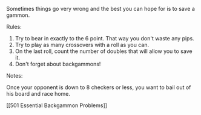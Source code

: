 Sometimes things go very wrong and the best you can hope for is to save a gammon.

Rules:

1) Try to bear in exactly to the 6 point. That way you don't waste any pips.
2) Try to play as many crossovers with a roll as you can.
3) On the last roll, count the number of doubles that will allow you to save it.
4) Don't forget about backgammons!

Notes:

Once your opponent is down to 8 checkers or less, you want to bail out of his board and race home.

[[501 Essential Backgammon Problems]]
